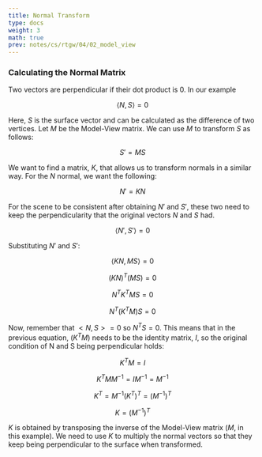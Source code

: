 ```yaml
---
title: Normal Transform
type: docs
weight: 3
math: true
prev: notes/cs/rtgw/04/02_model_view
---
```


### Calculating the Normal Matrix

Two vectors are perpendicular if their dot product is $0$. In our example

$$
\langle N, S \rangle = 0
$$

Here, $S$ is the surface vector and can be calculated as the difference of two vertices. Let $M$ be the Model-View matrix. We can use $M$ to transform $S$ as follows:

$$
S' = MS
$$

We want to find a matrix, $K$, that allows us to transform normals in a similar way. For the $N$ normal, we want the following:

$$
N' = KN
$$

For the scene to be consistent after obtaining $N'$ and $S'$, these two need to keep the perpendicularity that the original vectors $N$ and $S$ had.

$$
\langle N', S' \rangle = 0
$$

Substituting $N'$ and $S'$:

$$
\langle KN, MS \rangle = 0
$$

$$
(KN)^T(MS) = 0
$$

$$
N^TK^TMS = 0
$$

$$
N^T(K^TM)S = 0
$$

Now, remember that $<N, S> = 0$ so $N^TS = 0$. This means that in the previous equation, $(K^TM)$ needs to be the identity matrix, $I$, so the original condition of N and S being perpendicular holds:

$$
K^TM = I
$$

$$
K^TMM^{-1} = IM^{-1} = M^{-1}
$$

$$
K^T = M^{-1}
(K^T)^T = (M^{-1})^T
$$

$$
K = (M^{-1})^T
$$

$K$ is obtained by transposing the inverse of the Model-View matrix ($M$, in this example). We need to use $K$ to multiply the normal vectors so that they keep being perpendicular to the surface when transformed.
